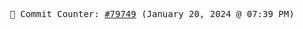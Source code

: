 <p align="center">
    <samp>
        📮 Commit Counter: <a href="https://github.com/Javascript-void0/Javascript-void0/commits/main">#79749</a> (January 20, 2024 @ 07:39 PM)
    </samp>
</p>